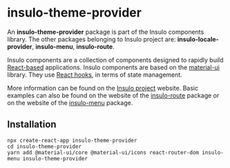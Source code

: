 # insulo-theme-provider

An **insulo-theme-provider** package is part of the Insulo components library. The other packages belonging to Insulo project are: **insulo-locale-provider**, **insulo-menu**, **insulo-route**.

Insulo components are a collection of components designed to rapidly build [React-based](https://reactjs.org/) applications. Insulo components are based on the [material-ui](https://material-ui.com/) library. They use [React hooks](https://reactjs.org/docs/hooks-intro.html), in terms of state management. 

More information can be found on the [Insulo project](https://github.com/bbakunowicz/insulo) website. Basic examples can also be found on the website of the [insulo-route](https://www.npmjs.com/package/insulo-route) package or on the website of the [insulo-menu](https://www.npmjs.com/package/insulo-menu) package.

## Installation

```
npx create-react-app insulo-theme-provider
cd insulo-theme-provider
yarn add @material-ui/core @material-ui/icons react-router-dom insulo-menu insulo-theme-provider
```
